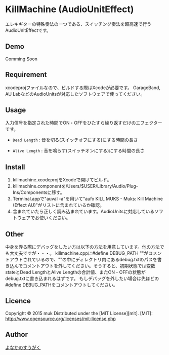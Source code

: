 KillMachine (AudioUnitEffect)
====
エレキギターの特殊奏法の一つである、スイッチング奏法を超高速で行うAudioUnitEffectです。

## Demo
Comming Soon

## Requirement
xcodeprojファイルなので、ビルドする際はXcodeが必要です。
GarageBand, AU LabなどのAudioUnitsが対応したソフトウェアで使ってください。

## Usage
入力信号を指定された時間でON・OFFをひたすら繰り返すだけのエフェクターです。
+   `Dead Length` :
    音を切る(スイッチオフにする)にする時間の長さ
 
+   `Alive Length` :
    音を鳴らす(スイッチオンにする)にする時間の長さ

## Install
1. killmachine.xcodeprojをXcodeで開けてビルド。
2. killmachine.componentを/Users/$USER/Library/Audio/Plug-Ins/Componentsに移す。
3. Terminal.appで"auval -a"を用いて"aufx KILL MUKS  -  Muks: Kill Machine (Effect AU)"がリストに含まれているか確認。
4. 含まれていたら正しく読み込まれています。AudioUnitsに対応しているソフトウェアでお使いください。

## Other
中身を弄る際にデバッグをしたい方は以下の方法を用意しています。他の方法でも大丈夫ですが・・・。
killmachine.cppに#define DEBUG_PATH ""がコメントアウトされているので、""の中にディレクトリ内にあるdebug.txtのパスを書き込んでコメントアウトを外してください。そうすると、初期状態では変数stateとDead LengthとAlive Lengthの合計値、またON・OFFの状態がdebug.txtに書き込まれるはずです。
もしデバッグを外したい場合は先ほどの#define DEBUG_PATHをコメントアウトしてください。

## Licence
Copyright &copy; 2015 muk
Distributed under the [MIT License][mit].
[MIT]: http://www.opensource.org/licenses/mit-license.php

## Author
[よなかのすうがく](http://muk99.hateblo.jp/)


